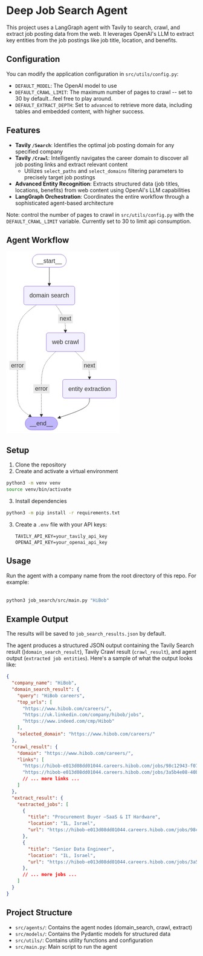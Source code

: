 # Deep Job Search Agent

This project uses a LangGraph agent with Tavily to search, crawl, and extract job posting data from the web. It leverages OpenAI's LLM to extract key entities from the job postings like job title, location, and benefits.

## Configuration

You can modify the application configuration in `src/utils/config.py`:

- `DEFAULT_MODEL`: The OpenAI model to use
- `DEFAULT_CRAWL_LIMIT`: The maximum number of pages to crawl -- set to 30 by default...feel free to play around.
- `DEFAULT_EXTRACT_DEPTH`: Set to `advanced` to retrieve more data, including tables and embedded content, with higher success.


## Features

- **Tavily `/Search`**: Identifies the optimal job posting domain for any specified company
- **Tavily `/Crawl`**: Intelligently navigates the career domain to discover all job posting links and extract relevant content
  - Utilizes `select_paths` and `select_domains` filtering parameters to precisely target job postings
- **Advanced Entity Recognition**: Extracts structured data (job titles, locations, benefits) from web content using OpenAI's LLM capabilities
- **LangGraph Orchestration**: Coordinates the entire workflow through a sophisticated agent-based architecture

Note: control the number of pages to crawl in `src/utils/config.py` with the `DEFAULT_CRAWL_LIMIT` variable. Currently set to 30 to limit api consumption.


## Agent Workflow

![Agent Workflow](agentic_workflow_diagram.png)

## Setup

1. Clone the repository
2. Create and activate a virtual environment
```bash
python3 -m venv venv
source venv/bin/activate
```
3. Install dependencies
```bash
python3 -m pip install -r requirements.txt
```
3. Create a `.env` file with your API keys:
   ```
   TAVILY_API_KEY=your_tavily_api_key
   OPENAI_API_KEY=your_openai_api_key
   ```

## Usage

Run the agent with a company name from the root directory of this repo. For example:
```bash

python3 job_search/src/main.py "HiBob"
```

## Example Output

The results will be saved to `job_search_results.json` by default. 

The agent produces a structured JSON output containing the Tavily Search result ()`domain_search_result`), Tavily Crawl result (`crawl_result`), and agent output (`extracted job entities`). Here's a sample of what the output looks like:

```json
{
  "company_name": "HiBob",
  "domain_search_result": {
    "query": "HiBob careers",
    "top_urls": [
      "https://www.hibob.com/careers/",
      "https://uk.linkedin.com/company/hibob/jobs",
      "https://www.indeed.com/cmp/Hibob"
    ],
    "selected_domain": "https://www.hibob.com/careers/"
  },
  "crawl_result": {
    "domain": "https://www.hibob.com/careers/",
    "links": [
      "https://hibob-e013d08dd01044.careers.hibob.com/jobs/98c12943-f07c-4b0b-9bc6-3f1de303c019",
      "https://hibob-e013d08dd01044.careers.hibob.com/jobs/3a5b4e08-40b0-425d-b41f-f18e5d85ea0e",
      // ... more links ...
    ]
  },
  "extract_result": {
    "extracted_jobs": [
      {
        "title": "Procurement Buyer –SaaS & IT Hardware",
        "location": "IL, Israel",
        "url": "https://hibob-e013d08dd01044.careers.hibob.com/jobs/98c12943-f07c-4b0b-9bc6-3f1de303c019"
      },
      {
        "title": "Senior Data Engineer",
        "location": "IL, Israel",
        "url": "https://hibob-e013d08dd01044.careers.hibob.com/jobs/3a5b4e08-40b0-425d-b41f-f18e5d85ea0e"
      },
      // ... more jobs ...
    ]
  }
}
```

## Project Structure

- `src/agents/`: Contains the agent nodes (domain_search, crawl, extract)
- `src/models/`: Contains the Pydantic models for structured data
- `src/utils/`: Contains utility functions and configuration
- `src/main.py`: Main script to run the agent